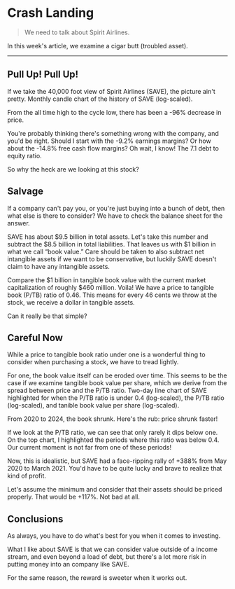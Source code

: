 # Crash Landing

> We need to talk about Spirit Airlines.

In this week's article, we examine a cigar butt (troubled asset).

---

## Pull Up! Pull Up!

If we take the 40,000 foot view of Spirit Airlines (SAVE), the picture ain't pretty.
Monthly candle chart of the history of SAVE (log-scaled).

From the all time high to the cycle low, there has been a -96% decrease in price.

You're probably thinking there's something wrong with the company, and you'd be right. Should I start with the -9.2% earnings margins? Or how about the -14.8% free cash flow margins? Oh wait, I know! The 7.1 debt to equity ratio.

So why the heck are we looking at this stock?

## Salvage

If a company can't pay you, or you're just buying into a bunch of debt, then what else is there to consider? We have to check the balance sheet for the answer.

SAVE has about $9.5 billion in total assets. Let's take this number and subtract the $8.5 billion in total liabilities. That leaves us with $1 billion in what we call “book value.” Care should be taken to also subtract net intangible assets if we want to be conservative, but luckily SAVE doesn't claim to have any intangible assets.

Compare the $1 billion in tangible book value with the current market capitalization of roughly $460 million. Voila! We have a price to tangible book (P/TB) ratio of 0.46. This means for every 46 cents we throw at the stock, we receive a dollar in tangible assets.

Can it really be that simple?

## Careful Now

While a price to tangible book ratio under one is a wonderful thing to consider when purchasing a stock, we have to tread lightly.

For one, the book value itself can be eroded over time. This seems to be the case if we examine tangible book value per share, which we derive from the spread between price and the P/TB ratio.
Two-day line chart of SAVE highlighted for when the P/TB ratio is under 0.4 (log-scaled), the P/TB ratio (log-scaled), and tanible book value per share (log-scaled).

From 2020 to 2024, the book shrunk. Here's the rub: price shrunk faster!

If we look at the P/TB ratio, we can see that only rarely it dips below one. On the top chart, I highlighted the periods where this ratio was below 0.4. Our current moment is not far from one of these periods!

Now, this is idealistic, but SAVE had a face-ripping rally of +388% from May 2020 to March 2021. You'd have to be quite lucky and brave to realize that kind of profit.

Let's assume the minimum and consider that their assets should be priced properly. That would be +117%. Not bad at all.

## Conclusions

As always, you have to do what's best for you when it comes to investing.

What I like about SAVE is that we can consider value outside of a income stream, and even beyond a load of debt, but there's a lot more risk in putting money into an company like SAVE.

For the same reason, the reward is sweeter when it works out.

